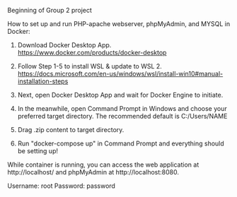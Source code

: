 Beginning of Group 2 project

How to set up and run PHP-apache webserver, phpMyAdmin, and MYSQL in Docker:

1) Download Docker Desktop App.
https://www.docker.com/products/docker-desktop

2) Follow Step 1-5 to install WSL & update to WSL 2.
https://docs.microsoft.com/en-us/windows/wsl/install-win10#manual-installation-steps

3) Next, open Docker Desktop App and wait for Docker Engine to initiate.

4) In the meanwhile, open Command Prompt in Windows and choose your preferred target directory.
The recommended default is C:/Users/NAME 

5) Drag .zip content to target directory.

6) Run "docker-compose up" in Command Prompt and everything should be setting up!

While container is running, you can access the web application at http://localhost/ and phpMyAdmin at http://localhost:8080. 

Username: root
Password: password
